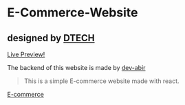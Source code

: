 # E-Commerce-Website
## designed by [DTECH](https://github.com/dev-dtech)
[Live Preview!](https://dev-bros.github.io/E-Commerce-Website/)

The backend of this website is made by [dev-abir](https://github.com/dev-abir)

>This is a simple E-commerce website made with react.

[E-commerce](https://en.wikipedia.org/wiki/E-commerce)
